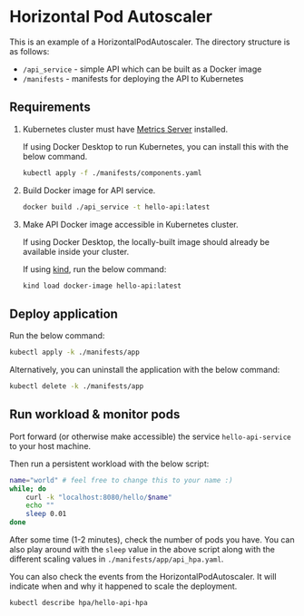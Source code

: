 # Horizontal Pod Autoscaler

This is an example of a HorizontalPodAutoscaler. The directory structure is as follows:

* `/api_service` - simple API which can be built as a Docker image
* `/manifests` - manifests for deploying the API to Kubernetes

## Requirements

1. Kubernetes cluster must have [Metrics Server](https://github.com/kubernetes-sigs/metrics-server) installed.

    If using Docker Desktop to run Kubernetes, you can install this with the below command.

    ```bash
    kubectl apply -f ./manifests/components.yaml
    ```

3. Build Docker image for API service.

    ```bash
    docker build ./api_service -t hello-api:latest
    ```

3. Make API Docker image accessible in Kubernetes cluster.

    If using Docker Desktop, the locally-built image should already be available inside your cluster.

    If using [kind](https://kind.sigs.k8s.io/), run the below command:

    ```bash
    kind load docker-image hello-api:latest
    ```

## Deploy application

Run the below command:

```bash
kubectl apply -k ./manifests/app
```

Alternatively, you can uninstall the application with the below command:

```bash
kubectl delete -k ./manifests/app
```

## Run workload & monitor pods

Port forward (or otherwise make accessible) the service `hello-api-service` to your host machine.

Then run a persistent workload with the below script:

```bash
name="world" # feel free to change this to your name :)
while; do
    curl -k "localhost:8080/hello/$name"
    echo ""
    sleep 0.01
done
```

After some time (1-2 minutes), check the number of pods you have. You can also play around with the `sleep` value in the above script along with the different scaling values in `./manifests/app/api_hpa.yaml`.

You can also check the events from the HorizontalPodAutoscaler. It will indicate when and why it happened to scale the deployment.

```bash
kubectl describe hpa/hello-api-hpa
```

